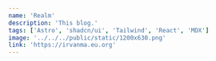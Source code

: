 ```yaml
---
name: 'Realm'
description: 'This blog.'
tags: ['Astro', 'shadcn/ui', 'Tailwind', 'React', 'MDX']
image: '../../../public/static/1200x630.png'
link: 'https://irvanma.eu.org'
---
```

